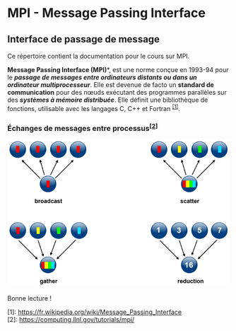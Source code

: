# MPI - Message Passing Interface
## Interface de passage de message

Ce répertoire contient la documentation pour le cours sur MPI.

**Message Passing Interface (MPI)***, est une norme conçue en 1993-94 pour 
le ***passage de messages entre ordinateurs distants ou dans un ordinateur multiprocesseur***. 
Elle est devenue de facto un **standard de communication** pour des nœuds exécutant des programmes parallèles 
sur des ***systèmes à mémoire distribuée***. Elle définit une bibliothèque de fonctions, utilisable avec les langages C, C++ et Fortran <sup>[[1]](#alchemy-docs-1)</sup>.


### Échanges de messages entre processus<sup>[[2]](#alchemy-docs-2)</sup>
![](mpi.gif)


Bonne lecture !



<a name="sqlalchemy-docs-1">[1]</a>: https://fr.wikipedia.org/wiki/Message_Passing_Interface \
<a name="sqlalchemy-docs-2">[2]</a>:  https://computing.llnl.gov/tutorials/mpi/
